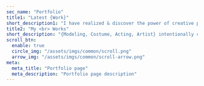```yaml
---
sec_name: "Portfolio"
title1: "Latest {Work}"
short_description1: "I have realized & discover the power of creative photography to being pure perfection, handmade and cinemato placed and true works."
title2: "My <br> Works"
short_description: "{Modeling, Costume, Acting, Artist} intentionally crafted supplements for people like the highest quality ingredients."
scroll_btn:
  enable: true
  circle_img: "/assets/imgs/common/scroll.png"
  arrow_img: "/assets/imgs/common/scroll-arrow.png"
meta:
  meta_title: "Portfolio page"
  meta_description: "Portfolio page description"
---
```


